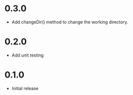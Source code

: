 # 0.3.0
- Add changeDir() method to change the working directory.

# 0.2.0
- Add unit testing 

# 0.1.0
- Initial release